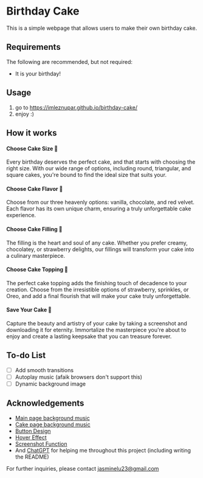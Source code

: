# Birthday Cake

This is a simple webpage that allows users to make their own birthday cake.

## Requirements

The following are recommended, but not required:
* It is your birthday!

## Usage

1. go to https://imleznupar.github.io/birthday-cake/
2. enjoy :) 

## How it works
#### Choose Cake Size 🎂
Every birthday deserves the perfect cake, and that starts with choosing the right size. With our wide range of options, including round, triangular, and square cakes, you're bound to find the ideal size that suits your.
#### Choose Cake Flavor 🍰
Choose from our three heavenly options: vanilla, chocolate, and red velvet. Each flavor has its own unique charm, ensuring a truly unforgettable cake experience.
#### Choose Cake Filling 🧁
The filling is the heart and soul of any cake. Whether you prefer creamy, chocolatey, or strawberry delights, our fillings will transform your cake into a culinary masterpiece.
#### Choose Cake Topping 🍓
The perfect cake topping adds the finishing touch of decadence to your creation. Choose from the irresistible options of strawberry, sprinkles, or Oreo, and add a final flourish that will make your cake truly unforgettable.
#### Save Your Cake 📸
Capture the beauty and artistry of your cake by taking a screenshot and downloading it for eternity. Immortalize the masterpiece you're about to enjoy and create a lasting keepsake that you can treasure forever.

## To-do List
- [ ] Add smooth transitions
- [ ] Autoplay music (afaik browsers don't support this)
- [ ] Dynamic background image

## Acknowledgements

* [Main page background music](https://music.163.com/#/song?id=1890756154)
* [Cake page background music](https://www.youtube.com/watch?v=p6EjUkQ3Ut0)
* [Button Design](https://codemyui.com/hand-sketched-3d-wireframe-buttons/)
* [Hover Effect](https://codepen.io/nxworld/pen/ZYNOBZ)
* [Screenshot Function](https://www.codingnepalweb.com/how-to-take-screenshot-using-javascript/)
* And [ChatGPT](https://chat.openai.com/) for helping me throughout this project (including writing the README)

For further inquiries, please contact jasminelu23@gmail.com
